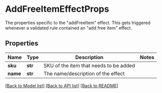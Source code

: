 # AddFreeItemEffectProps

The properties specific to the \"addFreeItem\" effect. This gets triggered whenever a validated rule contained an \"add free item\" effect.
## Properties
Name | Type | Description | Notes
------------ | ------------- | ------------- | -------------
**sku** | **str** | SKU of the item that needs to be added | 
**name** | **str** | The name/description of the effect | 

[[Back to Model list]](../README.md#documentation-for-models) [[Back to API list]](../README.md#documentation-for-api-endpoints) [[Back to README]](../README.md)


